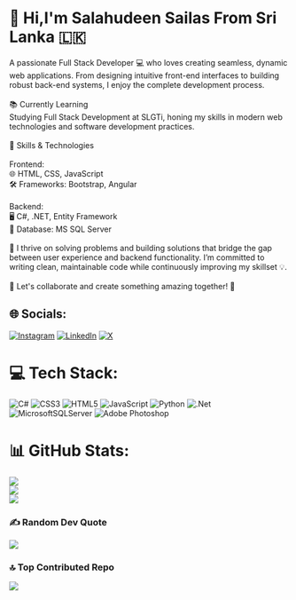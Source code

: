 # 👋 Hi,I'm Salahudeen Sailas From Sri Lanka 🇱🇰
A passionate Full Stack Developer 💻 who loves creating seamless, dynamic web applications. From designing intuitive front-end interfaces to building robust back-end systems, I enjoy the complete development process.<br><br>📚 Currently Learning<br>Studying Full Stack Development at SLGTi, honing my skills in modern web technologies and software development practices.<br><br>🚀 Skills & Technologies<br><br>Frontend:<br>🌐 HTML, CSS, JavaScript<br>🛠 Frameworks: Bootstrap, Angular<br><br>Backend:<br>🖥️ C#, .NET, Entity Framework<br>💾 Database: MS SQL Server<br><br>🔧 I thrive on solving problems and building solutions that bridge the gap between user experience and backend functionality. I’m committed to writing clean, maintainable code while continuously improving my skillset 💡.<br><br>🌟 Let's collaborate and create something amazing together! 🚀


## 🌐 Socials:
[![Instagram](https://img.shields.io/badge/Instagram-%23E4405F.svg?logo=Instagram&logoColor=white)](https://instagram.com/sailas_rocky) [![LinkedIn](https://img.shields.io/badge/LinkedIn-%230077B5.svg?logo=linkedin&logoColor=white)](https://www.linkedin.com/in/salahudeen-sailas-523a982ab) [![X](https://img.shields.io/badge/X-black.svg?logo=X&logoColor=white)](https://x.com/Sailas_rocky_) 

# 💻 Tech Stack:
![C#](https://img.shields.io/badge/c%23-%23239120.svg?style=plastic&logo=csharp&logoColor=white) ![CSS3](https://img.shields.io/badge/css3-%231572B6.svg?style=plastic&logo=css3&logoColor=white) ![HTML5](https://img.shields.io/badge/html5-%23E34F26.svg?style=plastic&logo=html5&logoColor=white) ![JavaScript](https://img.shields.io/badge/javascript-%23323330.svg?style=plastic&logo=javascript&logoColor=%23F7DF1E) ![Python](https://img.shields.io/badge/python-3670A0?style=plastic&logo=python&logoColor=ffdd54) ![.Net](https://img.shields.io/badge/.NET-5C2D91?style=plastic&logo=.net&logoColor=white) ![MicrosoftSQLServer](https://img.shields.io/badge/Microsoft%20SQL%20Server-CC2927?style=plastic&logo=microsoft%20sql%20server&logoColor=white) ![Adobe Photoshop](https://img.shields.io/badge/adobe%20photoshop-%2331A8FF.svg?style=plastic&logo=adobe%20photoshop&logoColor=white)
# 📊 GitHub Stats:
![](https://github-readme-stats.vercel.app/api?username=SAILAAS&theme=dark&hide_border=false&include_all_commits=true&count_private=true)<br/>
![](https://github-readme-streak-stats.herokuapp.com/?user=SAILAAS&theme=dark&hide_border=false)<br/>
![](https://github-readme-stats.vercel.app/api/top-langs/?username=SAILAAS&theme=dark&hide_border=false&include_all_commits=true&count_private=true&layout=compact)

### ✍️ Random Dev Quote
![](https://quotes-github-readme.vercel.app/api?type=horizontal&theme=radical)

### 🔝 Top Contributed Repo
![](https://github-contributor-stats.vercel.app/api?username=SAILAAS&limit=5&theme=dark&combine_all_yearly_contributions=true)

<!-- Proudly created with GPRM ( https://gprm.itsvg.in ) -->